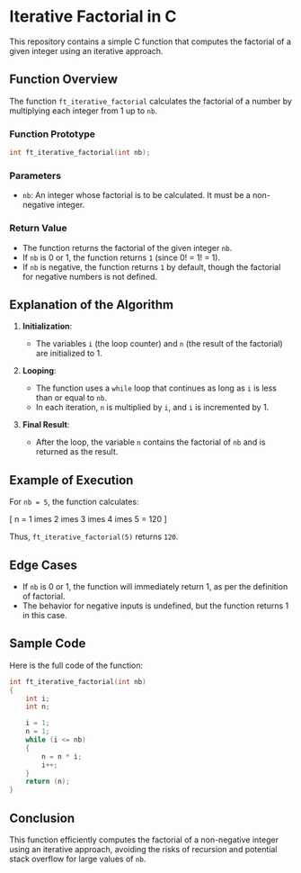 
# Iterative Factorial in C

This repository contains a simple C function that computes the factorial of a given integer using an iterative approach.

## Function Overview

The function `ft_iterative_factorial` calculates the factorial of a number by multiplying each integer from 1 up to `nb`.

### Function Prototype

```c
int ft_iterative_factorial(int nb);
```

### Parameters

- `nb`: An integer whose factorial is to be calculated. It must be a non-negative integer.

### Return Value

- The function returns the factorial of the given integer `nb`.
- If `nb` is 0 or 1, the function returns `1` (since 0! = 1! = 1).
- If `nb` is negative, the function returns `1` by default, though the factorial for negative numbers is not defined.

## Explanation of the Algorithm

1. **Initialization**: 
   - The variables `i` (the loop counter) and `n` (the result of the factorial) are initialized to 1.
   
2. **Looping**: 
   - The function uses a `while` loop that continues as long as `i` is less than or equal to `nb`. 
   - In each iteration, `n` is multiplied by `i`, and `i` is incremented by 1.

3. **Final Result**: 
   - After the loop, the variable `n` contains the factorial of `nb` and is returned as the result.

## Example of Execution

For `nb = 5`, the function calculates:

\[
n = 1 	imes 2 	imes 3 	imes 4 	imes 5 = 120
\]

Thus, `ft_iterative_factorial(5)` returns `120`.

## Edge Cases

- If `nb` is 0 or 1, the function will immediately return 1, as per the definition of factorial.
- The behavior for negative inputs is undefined, but the function returns 1 in this case.

## Sample Code

Here is the full code of the function:

```c
int ft_iterative_factorial(int nb)
{
    int i;
    int n;

    i = 1;
    n = 1;
    while (i <= nb)
    {
        n = n * i;
        i++;
    }
    return (n);
}
```

## Conclusion

This function efficiently computes the factorial of a non-negative integer using an iterative approach, avoiding the risks of recursion and potential stack overflow for large values of `nb`.

